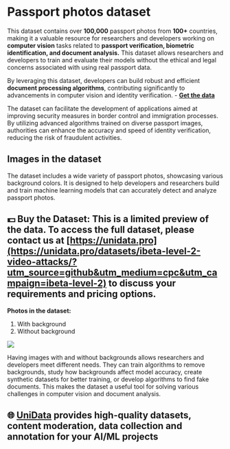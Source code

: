 # Passport photos dataset

This dataset contains over **100,000** passport photos from **100+** countries, making it a valuable resource for researchers and developers working on **computer vision** tasks related to **passport verification, biometric identification, and document analysis.** This dataset allows researchers and developers to train and evaluate their models without the ethical and legal concerns associated with using real passport data.

By leveraging this dataset, developers can build robust and efficient **document processing algorithms**, contributing significantly to advancements in computer vision and identity verification. - 
**[Get the data](https://unidata.pro/datasets/synthetic-passports/?utm_source=github&utm_medium=cpc&utm_campaign=synthetic-passports)**

The dataset can facilitate the development of applications aimed at improving security measures in border control and immigration processes. By utilizing advanced algorithms trained on diverse passport images, authorities can enhance the accuracy and speed of identity verification, reducing the risk of fraudulent activities. 

## Images in the dataset

The dataset includes a wide variety of passport photos, showcasing various background colors. It is designed to help developers and researchers build and train machine learning models that can accurately detect and analyze passport photos. 

## 💵 Buy the Dataset: This is a limited preview of the data. To access the full dataset, please contact us at [https://unidata.pro](https://unidata.pro/datasets/ibeta-level-2-video-attacks/?utm_source=github&utm_medium=cpc&utm_campaign=ibeta-level-2) to discuss your requirements and pricing options.

**Photos in the dataset:**
1. With background
2. Without background

![](https://www.googleapis.com/download/storage/v1/b/kaggle-user-content/o/inbox%2F22059654%2Feb869c5ccd7f6615754a5e8954675d5a%2FFrame%20127.png?generation=1729604678859593&alt=media)

Having images with and without backgrounds allows researchers and developers meet different needs. They can train algorithms to remove backgrounds, study how backgrounds affect model accuracy, create synthetic datasets for better training, or develop algorithms to find fake documents. This makes the dataset a useful tool for solving various challenges in computer vision and document analysis.

## 🌐 [UniData](https://unidata.pro/datasets/ibeta-level-2-video-attacks/?utm_source=github&utm_medium=cpc&utm_campaign=ibeta-level-2) provides high-quality datasets, content moderation, data collection and annotation for your AI/ML projects 
